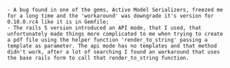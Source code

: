 

    - A bug found in one of the gems, Active Model Serializers, freezed me for a long time and the 'workaround' was downgrade it's version for 0.10.0.rc4 like it is in Gemfile;
    - The rails 5 version introduced an API mode, that I used, that unfortunately made things more complicated to me when trying to create a pdf file using the helper function 'render_to_string' passing a template as parameter. The api mode has no templates and that method didn't work, after a lot of searching I found an workaround that uses the base rails form to call that render_to_string function.

